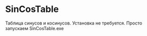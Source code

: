 # SinCosTable
Таблица синусов и косинусов. Установка не требуется. Просто запускаем SinCosTable.exe
